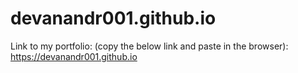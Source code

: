 # devanandr001.github.io

Link to my portfolio: (copy the below link and paste in the browser):
https://devanandr001.github.io
